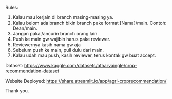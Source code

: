 Rules:
1. Kalau mau kerjain di branch masing-masing ya.
2. Kalau belom ada branch bikin branch pake format [Nama]/main. Contoh: Dean/main.
3. Jangan pakai/ancurin branch orang lain.
4. Push ke main gw wajibin harus pake reviewer.
5. Reviewernya kasih nama gw aja
6. Sebelum push ke main, pull dulu dari main.
7. Kalau udah mau push, kasih reviewer, terus kontak gw buat accept.

Dataset:
https://www.kaggle.com/datasets/atharvaingle/crop-recommendation-dataset

Website Deployed:
https://share.streamlit.io/app/agri-croprecommendation/

Thank you.
